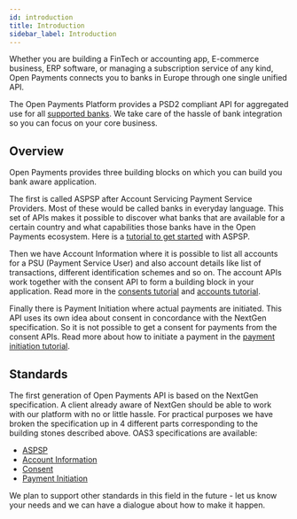 ```yaml
---
id: introduction
title: Introduction
sidebar_label: Introduction
---
```


Whether you are building a FinTech or accounting app, E-commerce business, ERP software, or managing a subscription service of any kind, Open Payments connects you to banks in Europe through one single unified API.

The Open Payments Platform provides a PSD2 compliant API for aggregated use for all [supported banks](banks.md).
We take care of the hassle of bank integration so you can focus on your core business.

## Overview

Open Payments provides three building blocks on which you can build you bank aware application. 

The first is called ASPSP after Account Servicing Payment Service Providers. Most of these would be called banks in everyday language. This set of APIs makes it possible to discover what banks that are available for a certain country and what capabilities those banks have in the Open Payments ecosystem. Here is a [tutorial to get started](aspsp.md) with ASPSP.

Then we have Account Information where it is possible to list all accounts for a PSU (Payment Service User) and also account details like list of transactions, different identification schemes and so on. The account APIs work together with the consent API to form a building block in your application. Read more in the [consents tutorial](consent.md) and [accounts tutorial](ais.md).

Finally there is Payment Initiation where actual payments are initiated. This API uses its own idea about consent in concordance with the NextGen specification. So it is not possible to get a consent for payments from the consent APIs. Read more about how to initiate a payment in the [payment initiation tutorial](pis.md).

## Standards

The first generation of Open Payments API is based on the NextGen specification. A client already aware of NextGen should be able to work with our platform with no or little hassle. For practical purposes we have broken the specification up in 4 different parts corresponding to the building stones described above. OAS3 specifications are available:

- [ASPSP](aspsp-ref.md)
- [Account Information](ais-ref.md)
- [Consent](consent-ref.md)
- [Payment Initiation](pis-ref.md)

We plan to support other standards in this field in the future - let us know your needs and we can have a dialogue about how to make it happen.
